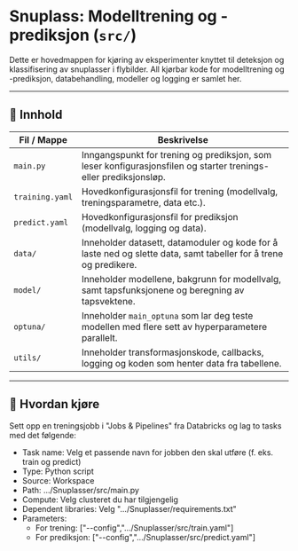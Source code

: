# Snuplass: Modelltrening og -prediksjon (`src/`)

Dette er hovedmappen for kjøring av eksperimenter knyttet til deteksjon og klassifisering av snuplasser i flybilder. All kjørbar kode for modelltrening og -prediksjon, databehandling, modeller og logging er samlet her.

---

## 🔧 Innhold

| Fil / Mappe              | Beskrivelse |
|--------------------------|-------------|
| `main.py`                | Inngangspunkt for trening og prediksjon, som leser konfigurasjonsfilen og starter trenings- eller prediksjonsløp. |
| `training.yaml`          | Hovedkonfigurasjonsfil for trening (modellvalg, treningsparametre, data etc.). |
| `predict.yaml`           | Hovedkonfigurasjonsfil for prediksjon (modellvalg, logging og data). |
| `data/`                  | Inneholder datasett, datamoduler og kode for å laste ned og slette data, samt tabeller for å trene og predikere. |
| `model/`                 | Inneholder modellene, bakgrunn for modellvalg, samt tapsfunksjonene og beregning av tapsvektene. |
| `optuna/`                | Inneholder `main_optuna` som lar deg teste modellen med flere sett av hyperparametere parallelt. |
| `utils/`                 | Inneholder transformasjonskode, callbacks, logging og koden som henter data fra tabellene. |

---

## 🚀 Hvordan kjøre
Sett opp en treningsjobb i "Jobs & Pipelines" fra Databricks og lag to tasks med det følgende:
- Task name: Velg et passende navn for jobben den skal utføre (f. eks. train og predict)
- Type: Python script
- Source: Workspace
- Path: .../Snuplasser/src/main.py
- Compute: Velg clusteret du har tilgjengelig
- Dependent libraries: Velg ".../Snuplasser/requirements.txt"
- Parameters: 
  - For trening: ["--config",".../Snuplasser/src/train.yaml"]
  - For prediksjon: ["--config",".../Snuplasser/src/predict.yaml"]